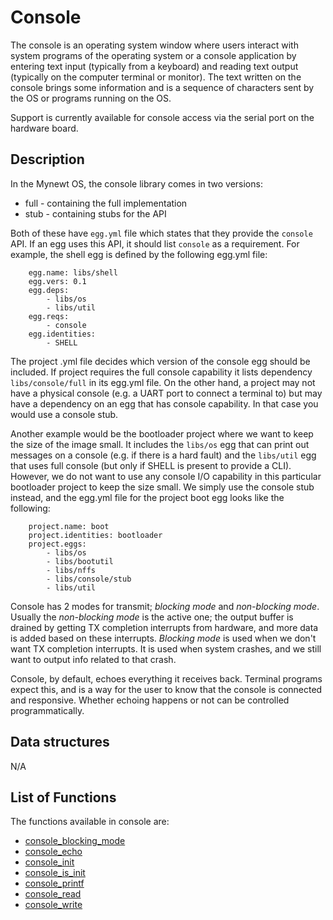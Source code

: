 # Console


The console is an operating system window where users interact with system programs of the operating system or a console application by entering text input (typically from a keyboard) and reading text output (typically on the computer terminal or monitor). The text written on the console brings some information and is a sequence of characters sent by the OS or programs running on the OS. 

Support is currently available for console access via the serial port on the hardware board.


## Description

In the Mynewt OS, the console library comes in two versions:

* full - containing the full implementation
* stub - containing stubs for the API

Both of these have `egg.yml` file which states that they provide the `console` API. If an egg uses this API, it should list `console` as a requirement.
For example, the shell egg is defined by the following egg.yml file:
```no-highlight
    egg.name: libs/shell 
    egg.vers: 0.1
    egg.deps:
        - libs/os
        - libs/util
    egg.reqs:
        - console
    egg.identities:
        - SHELL 
```
The project .yml file decides which version of the console egg should be included. 
If project requires the full console capability it lists dependency `libs/console/full` in its egg.yml file. On the other hand, a project may not have a physical console (e.g. a UART port to connect a terminal to) but may have a dependency on an egg that has console capability. In that case you would use a console stub. 


Another example would be the bootloader project where we want to keep the size of the image small. It includes the `libs/os` egg that can print out messages on a console (e.g. if there is a hard fault) and the `libs/util` egg that uses full console (but only if SHELL is present to provide a CLI). However, we do not want to use any console I/O capability in this particular bootloader project to keep the size small. We simply use the console stub instead, and the egg.yml file for the project boot egg looks like the following:
```no-highlight
    project.name: boot
    project.identities: bootloader
    project.eggs:
        - libs/os
        - libs/bootutil
        - libs/nffs
        - libs/console/stub
        - libs/util 
```

Console has 2 modes for transmit; *blocking mode* and *non-blocking mode*. Usually the *non-blocking mode* is the active one; the output buffer is drained by getting TX completion interrupts from hardware, and more data is added based on these interrupts.
*Blocking mode* is used when we don't want TX completion interrupts. It is used when system crashes, and we still want to output info related to that crash.

Console, by default, echoes everything it receives back. Terminal programs expect this, and is a way for the user to know that the console is connected and responsive. Whether echoing happens or not can be controlled programmatically.

## Data structures

N/A

## List of Functions

The functions available in console are:

* [console_blocking_mode](console_blocking_mode.md)
* [console_echo](console_echo.md)
* [console_init](console_init.md)
* [console_is_init](console_is_init.md)
* [console_printf](console_printf.md)
* [console_read](console_read.md)
* [console_write](console_write.md)



